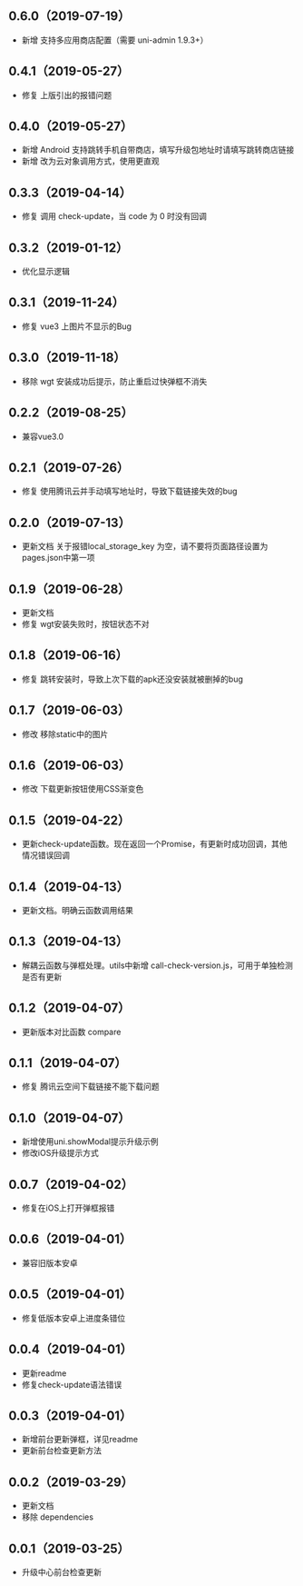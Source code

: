 ## 0.6.0（2019-07-19）
- 新增 支持多应用商店配置（需要 uni-admin 1.9.3+）
## 0.4.1（2019-05-27）
- 修复 上版引出的报错问题
## 0.4.0（2019-05-27）
- 新增 Android 支持跳转手机自带商店，填写升级包地址时请填写跳转商店链接
- 新增 改为云对象调用方式，使用更直观
## 0.3.3（2019-04-14）
- 修复  调用 check-update，当 code 为 0 时没有回调
## 0.3.2（2019-01-12）
- 优化显示逻辑
## 0.3.1（2019-11-24）
- 修复 vue3 上图片不显示的Bug
## 0.3.0（2019-11-18）
- 移除 wgt 安装成功后提示，防止重启过快弹框不消失
## 0.2.2（2019-08-25）
- 兼容vue3.0
## 0.2.1（2019-07-26）
- 修复  使用腾讯云并手动填写地址时，导致下载链接失效的bug
## 0.2.0（2019-07-13）
- 更新文档  关于报错local_storage_key 为空，请不要将页面路径设置为pages.json中第一项
## 0.1.9（2019-06-28）
- 更新文档
- 修复  wgt安装失败时，按钮状态不对
## 0.1.8（2019-06-16）
- 修复  跳转安装时，导致上次下载的apk还没安装就被删掉的bug
## 0.1.7（2019-06-03）
- 修改  移除static中的图片
## 0.1.6（2019-06-03）
- 修改  下载更新按钮使用CSS渐变色
## 0.1.5（2019-04-22）
- 更新check-update函数。现在返回一个Promise，有更新时成功回调，其他情况错误回调
## 0.1.4（2019-04-13）
- 更新文档。明确云函数调用结果
## 0.1.3（2019-04-13）
- 解耦云函数与弹框处理。utils中新增 call-check-version.js，可用于单独检测是否有更新
## 0.1.2（2019-04-07）
- 更新版本对比函数 compare
## 0.1.1（2019-04-07）
- 修复 腾讯云空间下载链接不能下载问题
## 0.1.0（2019-04-07）
- 新增使用uni.showModal提示升级示例
- 修改iOS升级提示方式
## 0.0.7（2019-04-02）
- 修复在iOS上打开弹框报错
## 0.0.6（2019-04-01）
- 兼容旧版本安卓
## 0.0.5（2019-04-01）
- 修复低版本安卓上进度条错位
## 0.0.4（2019-04-01）
- 更新readme
- 修复check-update语法错误
## 0.0.3（2019-04-01）
- 新增前台更新弹框，详见readme
- 更新前台检查更新方法

## 0.0.2（2019-03-29）
- 更新文档
- 移除 dependencies

## 0.0.1（2019-03-25）
- 升级中心前台检查更新
